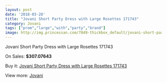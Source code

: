 ```yaml
---
layout: post
date: '2018-03-28'
title: "Jovani Short Party Dress with Large Rosettes 171743"
category: Jovani
tags: ["prom","large","with","party","brand"]
image: http://img.princessan.com/7849-thickbox_default/jovani-short-party-dress-with-large-rosettes-171743.jpg
---
```

Jovani Short Party Dress with Large Rosettes 171743

On Sales: **$307.07643**
<a href="https://www.princessan.com/en/jovani/3446-jovani-short-party-dress-with-large-rosettes-171743.html"><amp-img layout="responsive" width="600" height="600" src="//img.princessan.com/7849-thickbox_default/jovani-short-party-dress-with-large-rosettes-171743.jpg" alt="Jovani Short Party Dress with Large Rosettes 171743 0" /></a>
<a href="https://www.princessan.com/en/jovani/3446-jovani-short-party-dress-with-large-rosettes-171743.html"><amp-img layout="responsive" width="600" height="600" src="//img.princessan.com/7850-thickbox_default/jovani-short-party-dress-with-large-rosettes-171743.jpg" alt="Jovani Short Party Dress with Large Rosettes 171743 1" /></a>

Buy it: [Jovani Short Party Dress with Large Rosettes 171743](https://www.princessan.com/en/jovani/3446-jovani-short-party-dress-with-large-rosettes-171743.html "Jovani Short Party Dress with Large Rosettes 171743")

View more: [Jovani](https://www.princessan.com/en/26-jovani "Jovani")